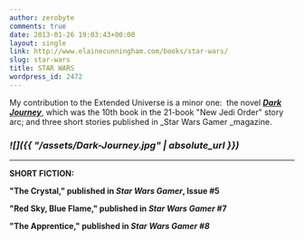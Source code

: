 ```yaml
---
author: zerobyte
comments: true
date: 2013-01-26 19:03:43+00:00
layout: single
link: http://www.elainecunningham.com/books/star-wars/
slug: star-wars
title: STAR WARS
wordpress_id: 2472
---
```


My contribution to the Extended Universe is a minor one:  the novel [**_Dark Journey_**](https://www.amazon.com/Dark-Journey-Star-Wars-Order/dp/0345428692/ref=as_sl_pc_qf_sp_asin_til?tag=elainecu-20&linkCode=w00&linkId=f1caae91de08e8640d067a56dbf84a4a&creativeASIN=0345428692), which was the 10th book in the 21-book "New Jedi Order" story arc; and three short stories published in _Star Wars Gamer _magazine.


### **_![]({{ "/assets/Dark-Journey.jpg" | absolute_url }})_**






* * *



**SHORT FICTION:**

**"The Crystal," published in _Star Wars Gamer_, Issue #5**

**"Red Sky, Blue Flame," published in _Star Wars Gamer_ #7**

**"The Apprentice," published in _Star Wars Gamer #8_**
